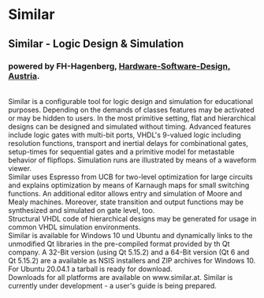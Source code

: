 # Similar
<h2>Similar - Logic Design &amp; Simulation</h2>

<h3>powered by FH-Hagenberg, <a href=https://www.fh-ooe.at/hsd>Hardware-Software-Design, Austria</a>. </h3><br>
Similar is a configurable tool for logic design and simulation for educational purposes. Depending on the demands of classes features may be activated or may be hidden to users. In the most primitive setting, flat and hierarchical designs can be designed and simulated without timing. Advanced features include logic gates with multi-bit ports, VHDL's 9-valued logic including resolution functions, transport and inertial delays for combinational gates, setup-times for sequential gates and a primitive model for metastable behavior of flipflops. Simulation runs are illustrated by means of a waveform viewer.<br>
Similar uses Espresso from UCB for two-level optimization for large circuits and explains optimization by means of Karnaugh maps for small switching functions. An additional editor allows entry and simulation of Moore and Mealy machines. Moreover, state transition and output functions may be synthesized and simulated on gate level, too.<br>
Structural VHDL code of hierarchical designs may be generated for usage in common VHDL simulation environments.<br>
Similar is available for Windows 10 und Ubuntu and dynamically links to the unmodified Qt libraries in the pre-compiled format provided by th Qt company. A 32-Bit version (using Qt 5.15.2) and a 64-Bit version (Qt 6 and Qt 5.15.2) are a available as NSIS installers and ZIP archives for Windows 10. For Ubuntu 20.04.1 a tarball is ready for download. <br>
Downloads for all platforms are available on www.similar.at.
Similar is currently under development - a user's guide is being prepared.

